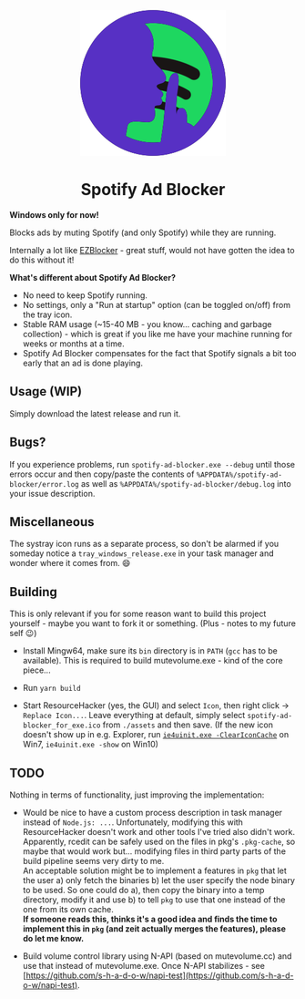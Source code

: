 <p align="center"><img src="./assets/spotify-ad-blocker.png" /></p>
<h1 align="center">Spotify Ad Blocker</h1>

**Windows only for now!**

Blocks ads by muting Spotify (and only Spotify) while they are running.

Internally a lot like [EZBlocker](https://github.com/Xeroday/Spotify-Ad-Blocker) - great stuff, 
would not have gotten the idea to do this without it! 

**What's different about Spotify Ad Blocker?**

- No need to keep Spotify running.
- No settings, only a "Run at startup" option (can be toggled on/off) from the tray icon.
- Stable RAM usage (~15-40 MB - you know... caching and garbage collection) - which is great if 
you like me have your machine running for weeks or months at a time.
- Spotify Ad Blocker compensates for the fact that Spotify signals a bit too early that an ad is 
done playing.

## Usage (WIP)

Simply download the latest release and run it.

## Bugs? 

If you experience problems, run `spotify-ad-blocker.exe --debug` until those errors occur and 
then copy/paste the contents of `%APPDATA%/spotify-ad-blocker/error.log` as well as 
`%APPDATA%/spotify-ad-blocker/debug.log` into your issue description.

## Miscellaneous

The systray icon runs as a separate process, so don't be alarmed if you someday notice a 
`tray_windows_release.exe` in your task manager and wonder where it comes from. :smile: 

## Building

This is only relevant if you for some reason want to build this project yourself - maybe you 
want to fork it or something. (Plus - notes to my future self :wink:) 

- Install Mingw64, make sure its `bin` directory is in `PATH` (`gcc` has to be available).
This is required to build mutevolume.exe - kind of the core piece... 

- Run `yarn build`

- Start ResourceHacker (yes, the GUI) and select `Icon`, then right click -> `Replace Icon...`. 
Leave everything at default, simply select `spotify-ad-blocker_for_exe.ico` from `./assets` and 
then save.
(If the new icon doesn't show up in e.g. Explorer, run 
[`ie4uinit.exe -ClearIconCache`](https://superuser.com/a/499079/700677) on Win7,
`ie4uinit.exe -show` on Win10)

## TODO

Nothing in terms of functionality, just improving the implementation:

- Would be nice to have a custom process description in task manager instead of `Node.js: ...`.
Unfortunately, modifying this with ResourceHacker doesn't work and other tools I've tried also 
didn't work.  
Apparently, rcedit can be safely used on the files in pkg's `.pkg-cache`, so maybe 
that would work but... modifying files in third party parts of the build pipeline seems very 
dirty to me.  
An acceptable solution might be to implement a features in `pkg` that let the user a) only 
fetch the binaries b) let the user specify the node binary to be used. So one could do a), then 
copy the binary into a temp directory, modify it and use b) to tell `pkg` to use that one instead 
of the one from its own cache.  
**If someone reads this, thinks it's a good idea and finds the time to implement this in `pkg` 
(and zeit actually merges the features), please do let me know.**
 
- Build volume control library using N-API (based on mutevolume.cc) and use that instead of 
mutevolume.exe. Once N-API stabilizes - see 
[https://github.com/s-h-a-d-o-w/napi-test](https://github.com/s-h-a-d-o-w/napi-test).  
